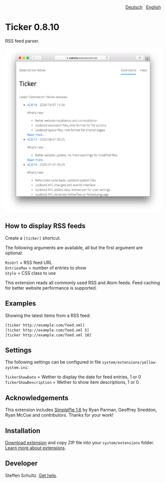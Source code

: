 <p align="right"><a href="README-de.md">Deutsch</a> &nbsp; <a href="README.md">English</a></p>

# Ticker 0.8.10

RSS feed parser.

<p align="center"><img src="ticker-screenshot.png?raw=true" alt="Screenshot"></p>

## How to display RSS feeds

Create a `[ticker]` shortcut.

The following arguments are available, all but the first argument are optional:

`RssUrl` = RSS feed URL  
`EntriesMax` = number of entries to show  
`Style` = CSS class to use  

This extension reads all commonly used RSS and Atom feeds. Feed caching for better website performance is supported. 

## Examples

Showing the latest items from a RSS feed:

    [ticker http://example.com/feed.xml]
    [ticker http://example.com/feed.xml 5]
    [ticker http://example.com/feed.xml 10]

## Settings

The following settings can be configured in file `system/extensions/yellow-system.ini`: 

`TickerShowDate` = Wether to display the date for feed entries, 1 or 0  
`TickerShowDescription` = Wether to show item descriptions, 1 or 0  

## Acknowledgements

This extension includes [SimplePie 1.6](http://simplepie.org/) by Ryan Parman, Geoffrey Sneddon, Ryan McCue and contributors. Thanks for your work!

## Installation

[Download extension](https://github.com/datenstrom/yellow-extensions/raw/main/downloads/ticker.zip) and copy ZIP file into your `system/extensions` folder. [Learn more about extensions](https://github.com/annaesvensson/yellow-update).

## Developer

Steffen Schultz. [Get help](https://datenstrom.se/yellow/help/).
